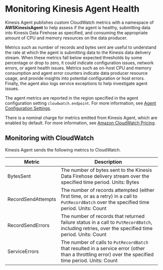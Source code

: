 # Monitoring Kinesis Agent Health<a name="agent-health"></a>

Kinesis Agent publishes custom CloudWatch metrics with a namespace of **AWSKinesisAgent** to help assess if the agent is healthy, submitting data into Kinesis Data Firehose as specified, and consuming the appropriate amount of CPU and memory resources on the data producer\. 

Metrics such as number of records and bytes sent are useful to understand the rate at which the agent is submitting data to the Kinesis data delivery stream\. When these metrics fall below expected thresholds by some percentage or drop to zero, it could indicate configuration issues, network errors, or agent health issues\. Metrics such as on\-host CPU and memory consumption and agent error counters indicate data producer resource usage, and provide insights into potential configuration or host errors\. Finally, the agent also logs service exceptions to help investigate agent issues\. 

The agent metrics are reported in the region specified in the agent configuration setting `cloudwatch.endpoint`\. For more information, see [Agent Configuration Settings](writing-with-agents.md#agent-config-settings)\.

There is a nominal charge for metrics emitted from Kinesis Agent, which are enabled by default\. For more information, see [Amazon CloudWatch Pricing](https://aws.amazon.com/cloudwatch/pricing/)\.

## Monitoring with CloudWatch<a name="agent-metrics"></a>

Kinesis Agent sends the following metrics to CloudWatch\.


| Metric | Description | 
| --- | --- | 
| BytesSent |  The number of bytes sent to the Kinesis Data Firehose delivery stream over the specified time period\. Units: Bytes  | 
| RecordSendAttempts |  The number of records attempted \(either first time, or as a retry\) in a call to `PutRecordBatch` over the specified time period\. Units: Count  | 
| RecordSendErrors |  The number of records that returned failure status in a call to `PutRecordBatch`, including retries, over the specified time period\. Units: Count  | 
| ServiceErrors |  The number of calls to `PutRecordBatch` that resulted in a service error \(other than a throttling error\) over the specified time period\.  Units: Count  | 